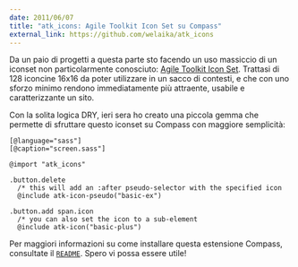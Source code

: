 ```yaml
---
date: 2011/06/07
title: "atk_icons: Agile Toolkit Icon Set su Compass"
external_link: https://github.com/welaika/atk_icons
---
```


Da un paio di progetti a questa parte sto facendo un uso massiccio di un iconset non particolarmente conosciuto: [Agile Toolkit Icon Set](http://www.agiletech.ie/blog/128x16x16). Trattasi di 128 iconcine 16x16 da poter utilizzare in un sacco di contesti, e che con uno sforzo minimo rendono immediatamente più attraente, usabile e caratterizzante un sito.

Con la solita logica DRY, ieri sera ho creato una piccola gemma che permette di sfruttare questo iconset su Compass con maggiore semplicità:

    [@language="sass"]
    [@caption="screen.sass"]

    @import "atk_icons"

    .button.delete
      /* this will add an :after pseudo-selector with the specified icon
      @include atk-icon-pseudo("basic-ex")

    .button.add span.icon
      /* you can also set the icon to a sub-element
      @include atk-icon("basic-plus")

Per maggiori informazioni su come installare questa estensione Compass, consultate il [`README`](https://github.com/welaika/atk_icons). Spero vi possa essere utile!
